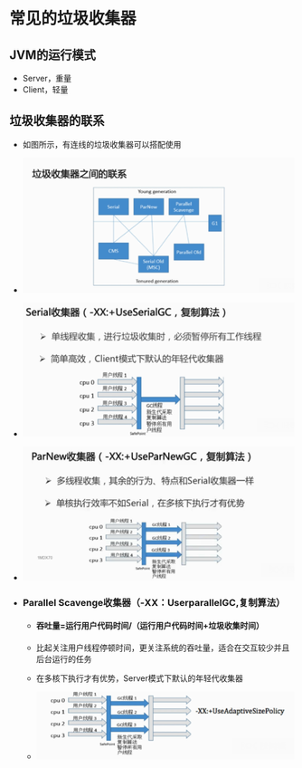 # 常见的垃圾收集器

## JVM的运行模式

* Server，重量
* Client，轻量

## 垃圾收集器的联系

* 如图所示，有连线的垃圾收集器可以搭配使用
* ![](/垃圾/4.png)
* ![](/垃圾/5.png)
* ![](/垃圾/7.png)
* ### Parallel Scavenge收集器（-XX：UserparallelGC,复制算法）

  * #### 吞吐量=运行用户代码时间/（运行用户代码时间+垃圾收集时间）
  * 比起关注用户线程停顿时间，更关注系统的吞吐量，适合在交互较少并且后台运行的任务

  * 在多核下执行才有优势，Server模式下默认的年轻代收集器

  * ![](/垃圾/8.png)



